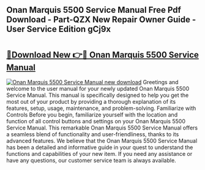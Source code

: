 ## Onan Marquis 5500 Service Manual Free Pdf Download - Part-QZX New Repair Owner Guide - User Service Edition gCj9x

# <h2><a href="http://bc54888.oget.top/?id=Onan+Marquis+5500+Service+Manual">🔗Download New 👉🔴 Onan Marquis 5500 Service Manual</a></h2>

[![Onan Marquis 5500 Service Manual new download](https://i.imgur.com/5g1atiW.png)](http://bc54888.oget.top/?id=Onan+Marquis+5500+Service+Manual)
Greetings and welcome to the user manual for your newly updated Onan Marquis 5500 Service Manual. This manual is specifically designed to help you get the most out of your product by providing a thorough explanation of its features, setup, usage, maintenance, and problem-solving. Familiarize with Controls Before you begin, familiarize yourself with the location and function of all control buttons and settings on your Onan Marquis 5500 Service Manual. This remarkable Onan Marquis 5500 Service Manual offers a seamless blend of functionality and user-friendliness, thanks to its advanced features. We believe that the Onan Marquis 5500 Service Manual has been a detailed and informative guide in your quest to understand the functions and capabilities of your new item. If you need any assistance or have any questions, our customer service team is always available.

